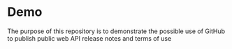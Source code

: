 # Demo
The purpose of this repository is to demonstrate the possible use of GitHub to publish public web API release notes and terms of use
